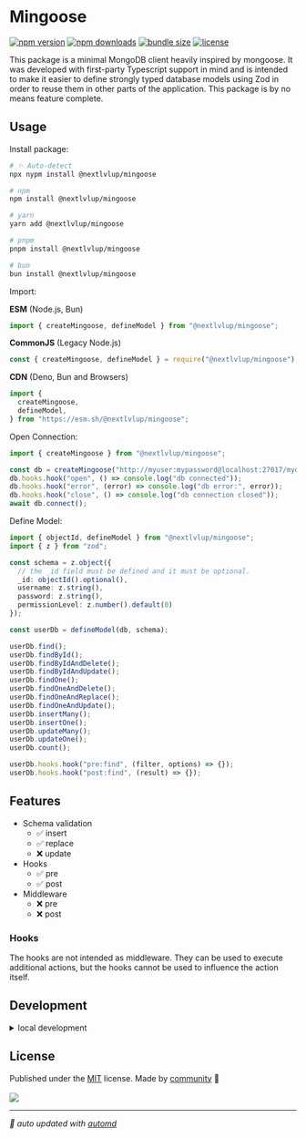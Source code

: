 # Mingoose

<!-- automd:badges color=yellow license name="@nextlvlup/mingoose" bundlephobia -->

[![npm version](https://img.shields.io/npm/v/@nextlvlup/mingoose?color=yellow)](https://npmjs.com/package/@nextlvlup/mingoose)
[![npm downloads](https://img.shields.io/npm/dm/@nextlvlup/mingoose?color=yellow)](https://npmjs.com/package/@nextlvlup/mingoose)
[![bundle size](https://img.shields.io/bundlephobia/minzip/@nextlvlup/mingoose?color=yellow)](https://bundlephobia.com/package/@nextlvlup/mingoose)
[![license](https://img.shields.io/github/license/Ayax0/mingoose?color=yellow)](https://github.com/Ayax0/mingoose/blob/main/LICENSE)

<!-- /automd -->

This package is a minimal MongoDB client heavily inspired by mongoose. It was developed with first-party Typescript support in mind and is intended to make it easier to define strongly typed database models using Zod in order to reuse them in other parts of the application. This package is by no means feature complete.

## Usage

Install package:

<!-- automd:pm-install -->

```sh
# ✨ Auto-detect
npx nypm install @nextlvlup/mingoose

# npm
npm install @nextlvlup/mingoose

# yarn
yarn add @nextlvlup/mingoose

# pnpm
pnpm install @nextlvlup/mingoose

# bun
bun install @nextlvlup/mingoose
```

<!-- /automd -->

Import:

<!-- automd:jsimport cjs cdn name="@nextlvlup/mingoose" imports="createMingoose,defineModel" -->

**ESM** (Node.js, Bun)

```js
import { createMingoose, defineModel } from "@nextlvlup/mingoose";
```

**CommonJS** (Legacy Node.js)

```js
const { createMingoose, defineModel } = require("@nextlvlup/mingoose");
```

**CDN** (Deno, Bun and Browsers)

```js
import {
  createMingoose,
  defineModel,
} from "https://esm.sh/@nextlvlup/mingoose";
```

<!-- /automd -->

Open Connection:

```ts
import { createMingoose } from "@nextlvlup/mingoose";

const db = createMingoose("http://myuser:mypassword@localhost:27017/mydatabase");
db.hooks.hook("open", () => console.log("db connected"));
db.hooks.hook("error", (error) => console.log("db error:", error));
db.hooks.hook("close", () => console.log("db connection closed"));
await db.connect();
```

Define Model:

```ts
import { objectId, defineModel } from "@nextlvlup/mingoose";
import { z } from "zod";

const schema = z.object({
  // the _id field must be defined and it must be optional.
  _id: objectId().optional(),
  username: z.string(),
  password: z.string(),
  permissionLevel: z.number().default(0)
});

const userDb = defineModel(db, schema);

userDb.find();
userDb.findById();
userDb.findByIdAndDelete();
userDb.findByIdAndUpdate();
userDb.findOne();
userDb.findOneAndDelete();
userDb.findOneAndReplace();
userDb.findOneAndUpdate();
userDb.insertMany();
userDb.insertOne();
userDb.updateMany();
userDb.updateOne();
userDb.count();

userDb.hooks.hook("pre:find", (filter, options) => {});
userDb.hooks.hook("post:find", (result) => {});
```

## Features

- Schema validation
  - ✅ insert
  - ✅ replace
  - ❌ update
- Hooks
  - ✅ pre
  - ✅ post
- Middleware
  - ❌ pre
  - ❌ post

### Hooks
The hooks are not intended as middleware. They can be used to execute additional actions, but the hooks cannot be used to influence the action itself.

## Development

<details>

<summary>local development</summary>

- Clone this repository
- Install latest LTS version of [Node.js](https://nodejs.org/en/)
- Enable [Corepack](https://github.com/nodejs/corepack) using `corepack enable`
- Install dependencies using `pnpm install`
- Run interactive tests using `pnpm dev`

</details>

## License

<!-- automd:contributors license=MIT -->

Published under the [MIT](https://github.com/Ayax0/mingoose/blob/main/LICENSE) license.
Made by [community](https://github.com/Ayax0/mingoose/graphs/contributors) 💛
<br><br>
<a href="https://github.com/Ayax0/mingoose/graphs/contributors">
<img src="https://contrib.rocks/image?repo=Ayax0/mingoose" />
</a>

<!-- /automd -->

<!-- automd:with-automd -->

---

_🤖 auto updated with [automd](https://automd.unjs.io)_

<!-- /automd -->
